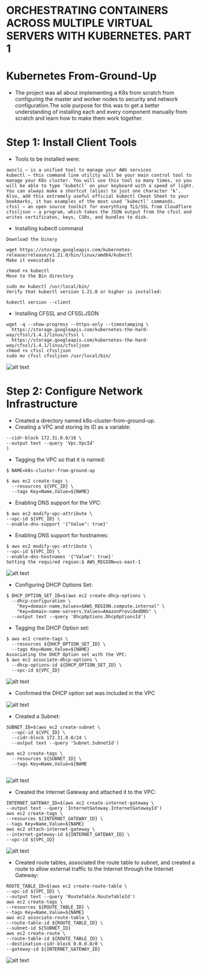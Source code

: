 # ORCHESTRATING CONTAINERS ACROSS MULTIPLE VIRTUAL SERVERS WITH KUBERNETES. PART 1

# Kubernetes From-Ground-Up
- The project was all about implementing a K8s from scratch from configuring the master and worker nodes to security and network configuration.The sole purpose for this was to get a better understanding of installing each and every component manually from scratch and learn how to make them work together.

# Step 1: Install Client Tools
- Tools to be installed were:
```
awscli – is a unified tool to manage your AWS services
kubectl – this command line utility will be your main control tool to manage your K8s cluster. You will use this tool so many times, so you will be able to type ‘kubetcl’ on your keyboard with a speed of light. You can always make a shortcut (alias) to just one character ‘k’. Also, add this extremely useful official kubectl Cheat Sheet to your bookmarks, it has examples of the most used ‘kubectl’ commands.
cfssl – an open source toolkit for everything TLS/SSL from Cloudflare
cfssljson – a program, which takes the JSON output from the cfssl and writes certificates, keys, CSRs, and bundles to disk.
```

- Installing kubectl command
```
Download the binary

wget https://storage.googleapis.com/kubernetes-release/release/v1.21.0/bin/linux/amd64/kubectl
Make it executable

chmod +x kubectl
Move to the Bin directory

sudo mv kubectl /usr/local/bin/
Verify that kubectl version 1.21.0 or higher is installed:

kubectl version --client
```

- Installing CFSSL and CFSSLJSON
```
wget -q --show-progress --https-only --timestamping \
  https://storage.googleapis.com/kubernetes-the-hard-way/cfssl/1.4.1/linux/cfssl \
  https://storage.googleapis.com/kubernetes-the-hard-way/cfssl/1.4.1/linux/cfssljson
chmod +x cfssl cfssljson
sudo mv cfssl cfssljson /usr/local/bin/
```

![alt text](https://github.com/Ellawangari/DevOps-Advanced-Projects/blob/main/Imgs/prj21/1.PNG)

# Step 2: Configure Network Infrastructure

- Created a directory named k8s-cluster-from-ground-up.
- Creating a VPC and storing its ID as a variable:
```$ VPC_ID=$(aws ec2 create-vpc \
--cidr-block 172.31.0.0/16 \
--output text --query 'Vpc.VpcId'
)
```

- Tagging the VPC so that it is named:
```
$ NAME=k8s-cluster-from-ground-up

$ aws ec2 create-tags \
  --resources ${VPC_ID} \
  --tags Key=Name,Value=${NAME}
  ```
- Enabling DNS support for the VPC:
```
$ aws ec2 modify-vpc-attribute \
--vpc-id ${VPC_ID} \
--enable-dns-support '{"Value": true}'
```
- Enabling DNS support for hostnames:
```
$ aws ec2 modify-vpc-attribute \
--vpc-id ${VPC_ID} \
--enable-dns-hostnames '{"Value": true}'
Setting the required region:$ AWS_REGION=us-east-1
```
![alt text](https://github.com/Ellawangari/DevOps-Advanced-Projects/blob/main/Imgs/prj21/2.PNG)

- Configuring DHCP Options Set:
```
$ DHCP_OPTION_SET_ID=$(aws ec2 create-dhcp-options \
  --dhcp-configuration \
    "Key=domain-name,Values=$AWS_REGION.compute.internal" \
    "Key=domain-name-servers,Values=AmazonProvidedDNS" \
  --output text --query 'DhcpOptions.DhcpOptionsId')
  ```
  
- Tagging the DHCP Option set:
```
$ aws ec2 create-tags \
  --resources ${DHCP_OPTION_SET_ID} \
  --tags Key=Name,Value=${NAME}
Associating the DHCP Option set with the VPC:
$ aws ec2 associate-dhcp-options \
  --dhcp-options-id ${DHCP_OPTION_SET_ID} \
  --vpc-id ${VPC_ID}
```

![alt text](https://github.com/Ellawangari/DevOps-Advanced-Projects/blob/main/Imgs/prj21/3.PNG)

- Confirmed the DHCP option set was included in the VPC

![alt text](https://github.com/Ellawangari/DevOps-Advanced-Projects/blob/main/Imgs/prj21/4.PNG)

- Created a Subnet:
```
SUBNET_ID=$(aws ec2 create-subnet \
  --vpc-id ${VPC_ID} \
  --cidr-block 172.31.0.0/24 \
  --output text --query 'Subnet.SubnetId')
  
aws ec2 create-tags \
  --resources ${SUBNET_ID} \
  --tags Key=Name,Value=${NAME
  
  ```
  
![alt text](https://github.com/Ellawangari/DevOps-Advanced-Projects/blob/main/Imgs/prj21/5.PNG)

  - Created the Internet Gateway and attached it to the VPC:
  ```
  INTERNET_GATEWAY_ID=$(aws ec2 create-internet-gateway \
  --output text --query 'InternetGateway.InternetGatewayId')
aws ec2 create-tags \
  --resources ${INTERNET_GATEWAY_ID} \
  --tags Key=Name,Value=${NAME}
aws ec2 attach-internet-gateway \
  --internet-gateway-id ${INTERNET_GATEWAY_ID} \
  --vpc-id ${VPC_ID}
  ```
  
![alt text](https://github.com/Ellawangari/DevOps-Advanced-Projects/blob/main/Imgs/prj21/6.PNG)

  - Created route tables, associated the route table to subnet, and created a route to allow external traffic to the Internet through the Internet Gateway:
  ```
  ROUTE_TABLE_ID=$(aws ec2 create-route-table \
  --vpc-id ${VPC_ID} \
  --output text --query 'RouteTable.RouteTableId')
aws ec2 create-tags \
  --resources ${ROUTE_TABLE_ID} \
  --tags Key=Name,Value=${NAME}
aws ec2 associate-route-table \
  --route-table-id ${ROUTE_TABLE_ID} \
  --subnet-id ${SUBNET_ID}
aws ec2 create-route \
  --route-table-id ${ROUTE_TABLE_ID} \
  --destination-cidr-block 0.0.0.0/0 \
  --gateway-id ${INTERNET_GATEWAY_ID}
  ```
  
![alt text](https://github.com/Ellawangari/DevOps-Advanced-Projects/blob/main/Imgs/prj21/7.PNG)



